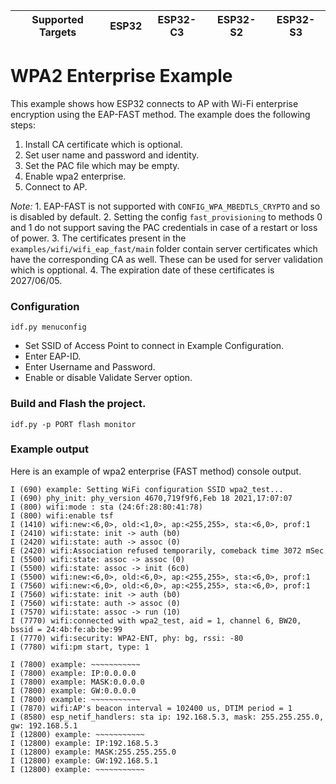 | Supported Targets | ESP32 | ESP32-C3 | ESP32-S2 | ESP32-S3 |
| ----------------- | ----- | -------- | -------- | -------- |

# WPA2 Enterprise Example

This example shows how ESP32 connects to AP with Wi-Fi enterprise encryption using the EAP-FAST method. The example does the following steps:

1. Install CA certificate which is optional.
2. Set user name and password and identity.
3. Set the PAC file which may be empty.
4. Enable wpa2 enterprise.
5. Connect to AP.

*Note:* 1. EAP-FAST is not supported with `CONFIG_WPA_MBEDTLS_CRYPTO` and so is disabled by default.
        2. Setting the config `fast_provisioning` to methods 0 and 1 do not support saving the PAC credentials in case of a restart or loss of power.
        3. The certificates present in the `examples/wifi/wifi_eap_fast/main` folder contain server certificates which have the corresponding CA as well. These can be used for server validation which is opptional.
        4. The expiration date of these certificates is 2027/06/05.

### Configuration

```
idf.py menuconfig
```
* Set SSID of Access Point to connect in Example Configuration.
* Enter EAP-ID.
* Enter Username and Password.
* Enable or disable Validate Server option.

### Build and Flash the project.

```
idf.py -p PORT flash monitor
```

### Example output

Here is an example of wpa2 enterprise (FAST method) console output.
```
I (690) example: Setting WiFi configuration SSID wpa2_test...
I (690) phy_init: phy_version 4670,719f9f6,Feb 18 2021,17:07:07
I (800) wifi:mode : sta (24:6f:28:80:41:78)
I (800) wifi:enable tsf
I (1410) wifi:new:<6,0>, old:<1,0>, ap:<255,255>, sta:<6,0>, prof:1
I (2410) wifi:state: init -> auth (b0)
I (2420) wifi:state: auth -> assoc (0)
E (2420) wifi:Association refused temporarily, comeback time 3072 mSec
I (5500) wifi:state: assoc -> assoc (0)
I (5500) wifi:state: assoc -> init (6c0)
I (5500) wifi:new:<6,0>, old:<6,0>, ap:<255,255>, sta:<6,0>, prof:1
I (7560) wifi:new:<6,0>, old:<6,0>, ap:<255,255>, sta:<6,0>, prof:1
I (7560) wifi:state: init -> auth (b0)
I (7560) wifi:state: auth -> assoc (0)
I (7570) wifi:state: assoc -> run (10)
I (7770) wifi:connected with wpa2_test, aid = 1, channel 6, BW20, bssid = 24:4b:fe:ab:be:99
I (7770) wifi:security: WPA2-ENT, phy: bg, rssi: -80
I (7780) wifi:pm start, type: 1

I (7800) example: ~~~~~~~~~~~
I (7800) example: IP:0.0.0.0
I (7800) example: MASK:0.0.0.0
I (7800) example: GW:0.0.0.0
I (7800) example: ~~~~~~~~~~~
I (7870) wifi:AP's beacon interval = 102400 us, DTIM period = 1
I (8580) esp_netif_handlers: sta ip: 192.168.5.3, mask: 255.255.255.0, gw: 192.168.5.1
I (12800) example: ~~~~~~~~~~~
I (12800) example: IP:192.168.5.3
I (12800) example: MASK:255.255.255.0
I (12800) example: GW:192.168.5.1
I (12800) example: ~~~~~~~~~~~
```
